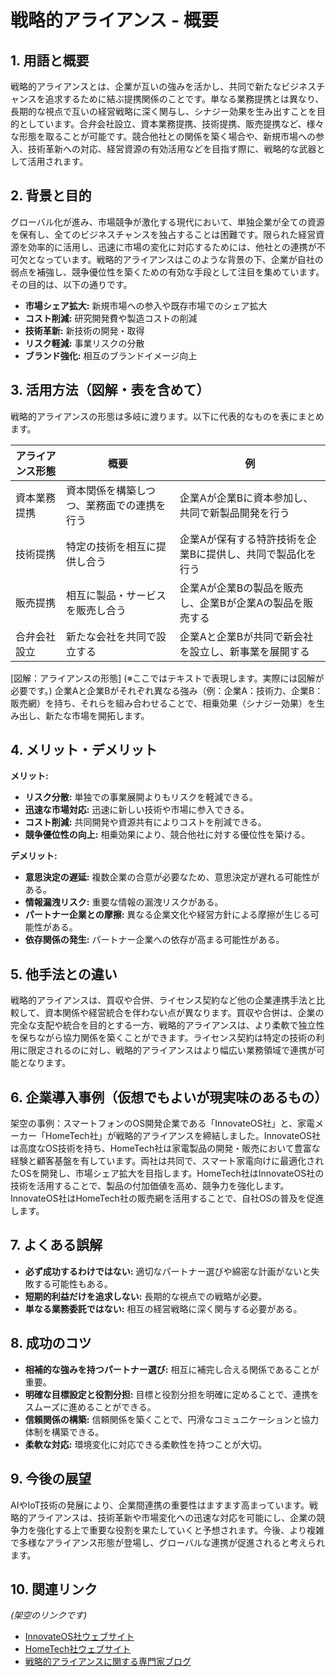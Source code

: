 # 戦略的アライアンス - 概要

## 1. 用語と概要

戦略的アライアンスとは、企業が互いの強みを活かし、共同で新たなビジネスチャンスを追求するために結ぶ提携関係のことです。単なる業務提携とは異なり、長期的な視点で互いの経営戦略に深く関与し、シナジー効果を生み出すことを目的としています。合弁会社設立、資本業務提携、技術提携、販売提携など、様々な形態を取ることが可能です。競合他社との関係を築く場合や、新規市場への参入、技術革新への対応、経営資源の有効活用などを目指す際に、戦略的な武器として活用されます。


## 2. 背景と目的

グローバル化が進み、市場競争が激化する現代において、単独企業が全ての資源を保有し、全てのビジネスチャンスを独占することは困難です。限られた経営資源を効率的に活用し、迅速に市場の変化に対応するためには、他社との連携が不可欠となっています。戦略的アライアンスはこのような背景の下、企業が自社の弱点を補強し、競争優位性を築くための有効な手段として注目を集めています。その目的は、以下の通りです。

* **市場シェア拡大:** 新規市場への参入や既存市場でのシェア拡大
* **コスト削減:** 研究開発費や製造コストの削減
* **技術革新:** 新技術の開発・取得
* **リスク軽減:** 事業リスクの分散
* **ブランド強化:** 相互のブランドイメージ向上


## 3. 活用方法（図解・表を含めて）

戦略的アライアンスの形態は多岐に渡ります。以下に代表的なものを表にまとめます。

| アライアンス形態 | 概要 | 例 |
|---|---|---|
| 資本業務提携 | 資本関係を構築しつつ、業務面での連携を行う | 企業Aが企業Bに資本参加し、共同で新製品開発を行う |
| 技術提携 | 特定の技術を相互に提供し合う | 企業Aが保有する特許技術を企業Bに提供し、共同で製品化を行う |
| 販売提携 | 相互に製品・サービスを販売し合う | 企業Aが企業Bの製品を販売し、企業Bが企業Aの製品を販売する |
| 合弁会社設立 | 新たな会社を共同で設立する | 企業Aと企業Bが共同で新会社を設立し、新事業を展開する |


[図解：アライアンスの形態]  (※ここではテキストで表現します。実際には図解が必要です。)
企業Aと企業Bがそれぞれ異なる強み（例：企業A：技術力、企業B：販売網）を持ち、それらを組み合わせることで、相乗効果（シナジー効果）を生み出し、新たな市場を開拓します。


## 4. メリット・デメリット

**メリット:**

* **リスク分散:** 単独での事業展開よりもリスクを軽減できる。
* **迅速な市場対応:** 迅速に新しい技術や市場に参入できる。
* **コスト削減:** 共同開発や資源共有によりコストを削減できる。
* **競争優位性の向上:** 相乗効果により、競合他社に対する優位性を築ける。


**デメリット:**

* **意思決定の遅延:** 複数企業の合意が必要なため、意思決定が遅れる可能性がある。
* **情報漏洩リスク:** 重要な情報の漏洩リスクがある。
* **パートナー企業との摩擦:** 異なる企業文化や経営方針による摩擦が生じる可能性がある。
* **依存関係の発生:** パートナー企業への依存が高まる可能性がある。


## 5. 他手法との違い

戦略的アライアンスは、買収や合併、ライセンス契約など他の企業連携手法と比較して、資本関係や経営統合を伴わない点が異なります。買収や合併は、企業の完全な支配や統合を目的とする一方、戦略的アライアンスは、より柔軟で独立性を保ちながら協力関係を築くことができます。ライセンス契約は特定の技術の利用に限定されるのに対し、戦略的アライアンスはより幅広い業務領域で連携が可能となります。


## 6. 企業導入事例（仮想でもよいが現実味のあるもの）

架空の事例：スマートフォンのOS開発企業である「InnovateOS社」と、家電メーカー「HomeTech社」が戦略的アライアンスを締結しました。InnovateOS社は高度なOS技術を持ち、HomeTech社は家電製品の開発・販売において豊富な経験と顧客基盤を有しています。両社は共同で、スマート家電向けに最適化されたOSを開発し、市場シェア拡大を目指します。HomeTech社はInnovateOS社の技術を活用することで、製品の付加価値を高め、競争力を強化します。InnovateOS社はHomeTech社の販売網を活用することで、自社OSの普及を促進します。


## 7. よくある誤解

* **必ず成功するわけではない:** 適切なパートナー選びや綿密な計画がないと失敗する可能性もある。
* **短期的利益だけを追求しない:** 長期的な視点での戦略が必要。
* **単なる業務委託ではない:** 相互の経営戦略に深く関与する必要がある。


## 8. 成功のコツ

* **相補的な強みを持つパートナー選び:** 相互に補完し合える関係であることが重要。
* **明確な目標設定と役割分担:** 目標と役割分担を明確に定めることで、連携をスムーズに進めることができる。
* **信頼関係の構築:** 信頼関係を築くことで、円滑なコミュニケーションと協力体制を構築できる。
* **柔軟な対応:** 環境変化に対応できる柔軟性を持つことが大切。


## 9. 今後の展望

AIやIoT技術の発展により、企業間連携の重要性はますます高まっています。戦略的アライアンスは、技術革新や市場変化への迅速な対応を可能にし、企業の競争力を強化する上で重要な役割を果たしていくと予想されます。今後、より複雑で多様なアライアンス形態が登場し、グローバルな連携が促進されると考えられます。


## 10. 関連リンク

*(架空のリンクです)*

* [InnovateOS社ウェブサイト](https://www.innovateos.com)
* [HomeTech社ウェブサイト](https://www.hometech.com)
* [戦略的アライアンスに関する専門家ブログ](https://www.strategic-alliance-expert.com)


